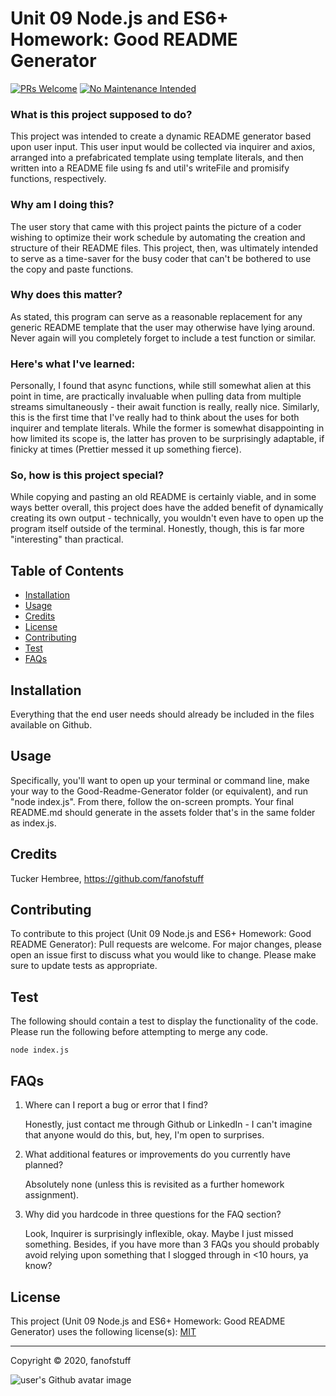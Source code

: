 
# Unit 09 Node.js and ES6+ Homework: Good README Generator

[![PRs Welcome](https://img.shields.io/badge/PRs-welcome-brightgreen.svg?style=flat-square)](http://makeapullrequest.com)
[![No Maintenance Intended](http://unmaintained.tech/badge.svg)](http://unmaintained.tech/)

### What is this project supposed to do?
      
This project was intended to create a dynamic README generator based upon user input. This user input would be collected via inquirer and axios, arranged into a prefabricated template using template literals, and then written into a README file using fs and util's writeFile and promisify functions, respectively. 

### Why am I doing this?
      
The user story that came with this project paints the picture of a coder wishing to optimize their work schedule by automating the creation and structure of their README files. This project, then, was ultimately intended to serve as a time-saver for the busy coder that can't be bothered to use the copy and paste functions. 

### Why does this matter? 
      
As stated, this program can serve as a reasonable replacement for any generic README template that the user may otherwise have lying around. Never again will you completely forget to include a test function or similar. 

### Here's what I've learned: 
      
Personally, I found that async functions, while still somewhat alien at this point in time, are practically invaluable when pulling data from multiple streams simultaneously - their await function is really, really nice. Similarly, this is the first time that I've really had to think about the uses for both inquirer and template literals. While the former is somewhat disappointing in how limited its scope is, the latter has proven to be surprisingly adaptable, if finicky at times (Prettier messed it up something fierce). 

### So, how is this project special? 

While copying and pasting an old README is certainly viable, and in some ways better overall, this project does have the added benefit of dynamically creating its own output - technically, you wouldn't even have to open up the program itself outside of the terminal. Honestly, though, this is far more "interesting" than practical. 

## Table of Contents
      
  - [Installation](#installation)
  - [Usage](#usage)
  - [Credits](#credits)
  - [License](#license)
  - [Contributing](#contributing)
  - [Test](#test)
  - [FAQs](#faqs)
      
## Installation
      
Everything that the end user needs should already be included in the files available on Github. 
      
## Usage
     
Specifically, you'll want to open up your terminal or command line, make your way to the Good-Readme-Generator folder (or equivalent), and run "node index.js". From there, follow the on-screen prompts. Your final README.md should generate in the assets folder that's in the same folder as index.js. 
      
## Credits
      
Tucker Hembree, https://github.com/fanofstuff

## Contributing
      
To contribute to this project (Unit 09 Node.js and ES6+ Homework: Good README Generator): 
Pull requests are welcome. For major changes, please open an issue first to discuss what you would like to change.
Please make sure to update tests as appropriate.
      
## Test
      
The following should contain a test to display the functionality of the code. Please run the following before attempting to merge any code.

    node index.js 

## FAQs

1. Where can I report a bug or error that I find?
      
   Honestly, just contact me through Github or LinkedIn - I can't imagine that anyone would do this, but, hey, I'm open to surprises. 
      
2. What additional features or improvements do you currently have planned?
      
   Absolutely none (unless this is revisited as a further homework assignment). 
      
3. Why did you hardcode in three questions for the FAQ section? 
      
   Look, Inquirer is surprisingly inflexible, okay. Maybe I just missed something. Besides, if you have more than 3 FAQs you should probably avoid relying upon something that I slogged through in <10 hours, ya know? 
      
## License
      
This project (Unit 09 Node.js and ES6+ Homework: Good README Generator) uses the following license(s): [MIT](https://choosealicense.com/licenses/mit/)
      
---
      
Copyright © 2020, fanofstuff
    
![user's Github avatar image](https://avatars0.githubusercontent.com/u/57719131?v=4)

